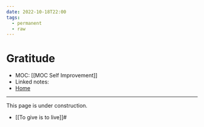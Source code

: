```yaml
---
date: 2022-10-18T22:00
tags:
  - permanent
  - raw
---
```

# Gratitude
- MOC: [[MOC Self Improvement]]
- Linked notes: 
- [Home](https://misudashi.ga/)
----------
This page is under construction. 
- [[To give is to live]]#